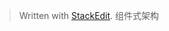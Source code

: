 


> Written with [StackEdit](https://stackedit.io/).
> 组件式架构
<!--stackedit_data:
eyJoaXN0b3J5IjpbMTI3NDU2MjA3M119
-->